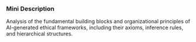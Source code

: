 ### Mini Description

Analysis of the fundamental building blocks and organizational principles of AI-generated ethical frameworks, including their axioms, inference rules, and hierarchical structures.
